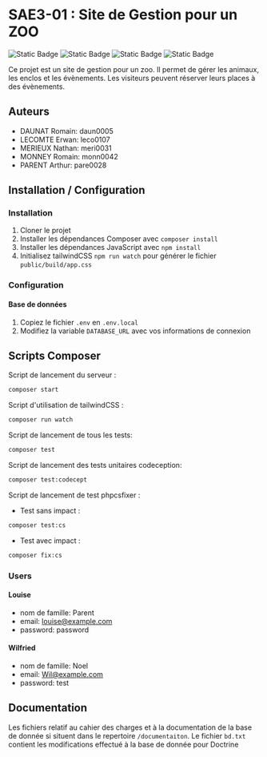 # SAE3-01 : Site de Gestion pour un ZOO

![Static Badge](https://img.shields.io/badge/BUT-S3-teal)
![Static Badge](https://img.shields.io/badge/SAE-301-green)
![Static Badge](https://img.shields.io/badge/Symfony-6.3-blue)
![Static Badge](https://img.shields.io/badge/Status-In_progress-gold)

Ce projet est un site de gestion pour un zoo. Il permet de gérer les animaux, les enclos et les évènements. Les visiteurs peuvent réserver leurs places à des évènements.

## Auteurs

- DAUNAT Romain: daun0005
- LECOMTE Erwan: leco0107
- MERIEUX Nathan: meri0031
- MONNEY Romain: monn0042
- PARENT Arthur: pare0028

## Installation / Configuration

### Installation

1. Cloner le projet
2. Installer les dépendances Composer avec `composer install`
3. Installer les dépendances JavaScript avec `npm install`
4. Initialisez tailwindCSS `npm run watch` pour générer le fichier `public/build/app.css`

### Configuration

#### Base de données

1. Copiez le fichier `.env` en `.env.local`
2. Modifiez la variable `DATABASE_URL` avec vos informations de connexion


## Scripts Composer 
Script de lancement du serveur :

```bash
composer start
```

Script d'utilisation de tailwindCSS :

```bash
composer run watch
```

Script de lancement de tous les tests:

```bash
composer test
```

Script de lancement des tests unitaires codeception:

```bash
composer test:codecept
```

Script de lancement de test phpcsfixer :

- Test sans impact :  
```bash
composer test:cs
```
- Test avec impact :  
```bash
composer fix:cs
```

### Users

#### Louise
- nom de famille: Parent
- email: louise@example.com
- password: password

#### Wilfried
- nom de famille: Noel
- email: Wil@example.com
- password: test

## Documentation
Les fichiers relatif au cahier des charges et à la documentation de la base de donnée si situent dans le repertoire ``/documentaiton``.
Le fichier ``bd.txt`` contient les modifications effectué à la base de donnée pour Doctrine